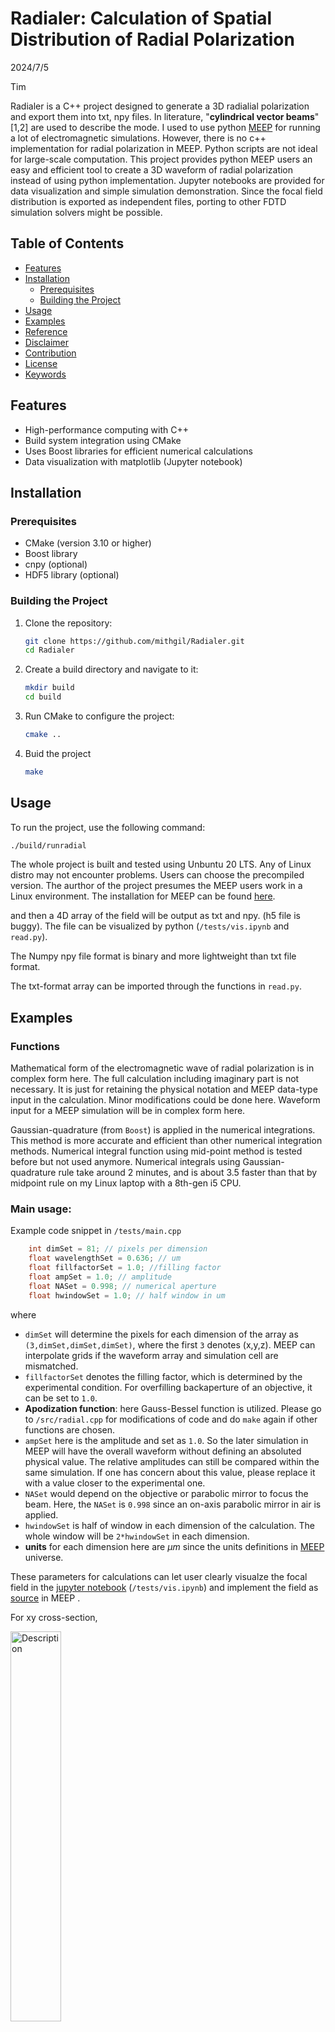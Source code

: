 # Radialer: Calculation of Spatial Distribution of Radial Polarization

2024/7/5

Tim

Radialer is a C++ project designed to generate a 3D radialial polarization and export them into txt, npy files. In literature, "**cylindrical vector beams**"[1,2] are used to describe the mode. I used to use python [MEEP](https://meep.readthedocs.io/en/latest/) for running a lot of electromagnetic simulations. However, there is no c++ implementation for radial polarization in MEEP. Python scripts are not ideal for large-scale computation. This project provides python MEEP users an easy and efficient tool to create a 3D waveform of radial polarization instead of using python implementation. Jupyter notebooks are provided for data visualization and simple simulation demonstration. Since the focal field distribution is exported as independent files, porting to other FDTD simulation solvers might be possible. 

## Table of Contents
- [Features](#features)
- [Installation](#installation) 
	- [Prerequisites](#prerequisites)
  - [Building the Project](#building-the-project)
- [Usage](#usage) 
- [Examples](#examples) 
- [Reference](#reference)
- [Disclaimer](#disclaimer)
- [Contribution](#contribution)
- [License](#license)
- [Keywords](#Keywords)

## Features

- High-performance computing with C++
- Build system integration using CMake
- Uses Boost libraries for efficient numerical calculations
- Data visualization with matplotlib (Jupyter notebook)

## Installation
### Prerequisites
- CMake (version 3.10 or higher)
- Boost library 
- cnpy (optional) 
- HDF5 library (optional) 

### Building the Project
1. Clone the repository:
   ```sh
   git clone https://github.com/mithgil/Radialer.git
   cd Radialer

2. Create a build directory and navigate to it:
	```sh
	mkdir build
	cd build
	```
3. Run CMake to configure the project:
	```sh
	cmake ..
	```

4. Buid the project
	```sh
	make
	```

## Usage

To run the project, use the following command:
```sh
./build/runradial
```

The whole project is built and tested using Unbuntu 20 LTS. Any of Linux distro may not encounter problems. Users can choose the precompiled version. The aurthor of the project presumes the MEEP users work in a Linux environment. The installation for MEEP can be found [here](https://meep.readthedocs.io/en/latest/Installation/). 

and then a 4D array of the field will be output as txt and npy. (h5 file is buggy). The file can be visualized by python (`/tests/vis.ipynb` and `read.py`). 

The Numpy npy file format is binary and more lightweight than txt file format. 

The txt-format array can be imported through the functions in `read.py`.

## Examples

### Functions

Mathematical form of the electromagnetic wave of radial polarization is in complex form here. The full calculation including imaginary part is not necessary. It is just for retaining the physical notation and MEEP data-type input in the calculation. Minor modifications could be done here. Waveform input for a MEEP simulation will be in complex form here. 

Gaussian-quadrature (from `Boost`) is applied in the numerical integrations. This method is more accurate and efficient than other numerical integration methods. Numerical integral function using mid-point method is tested before but not used anymore. Numerical integrals using Gaussian-quadrature rule take around 2 minutes, and is about 3.5 faster than that by midpoint rule on my Linux laptop with a 8th-gen i5 CPU. 

### Main usage:

Example code snippet in `/tests/main.cpp`

```c++
	int dimSet = 81; // pixels per dimension
    float wavelengthSet = 0.636; // um
	float fillfactorSet = 1.0; //filling factor
    float ampSet = 1.0; // amplitude
    float NASet = 0.998; // numerical aperture
    float hwindowSet = 1.0; // half window in um
```
where
- `dimSet` will determine the pixels for each dimension of the array as `(3,dimSet,dimSet,dimSet)`, where the first `3` denotes (x,y,z). MEEP can interpolate grids if the waveform array and simulation cell are mismatched. 
- `fillfactorSet` denotes the filling factor, which is determined by the experimental condition. For overfilling backaperture of an objective, it can be set to `1.0`. 
- **Apodization function**: here Gauss-Bessel function is utilized. Please go to `/src/radial.cpp` for modifications of code and do `make` again if other functions are chosen. 
- `ampSet` here is the amplitude and set as `1.0`. So the later simulation in MEEP will have the overall waveform without defining an absoluted physical value. The relative amplitudes can still be compared within the same simulation. If one has concern about this value, please replace it with a value closer to the experimental one. 
- `NASet` would depend on the objective or parabolic mirror to focus the beam. Here, the `NASet` is `0.998` since an on-axis parabolic mirror in air is applied.
- `hwindowSet` is half of window in each dimension of the calculation. The whole window will be `2*hwindowSet` in each dimension.
- **units** for each dimension here are $\mu m$ since the units definitions in [MEEP](https://meep.readthedocs.io/en/latest/Introduction/) universe.

These parameters for calculations can let user clearly visualze the focal field in the [jupyter notebook](https://docs.jupyter.org/en/latest/) (`/tests/vis.ipynb`) and implement the field as [source](https://meep.readthedocs.io/en/latest/Python_User_Interface/#source) in MEEP .

For xy cross-section, 

<img src="./tests/radial_mode_component_xy_intensity.png" alt="Description" style="width: 40%;"/>

For xz cross-section,

<img src="./tests/radial_mode_component_xz_intensity.png" alt="Description" style="width: 40%;"/>

Radial polarization implemented in MEEP

<video width="400" height="300" controls>
  <source src="./tests/radial_Ez.mp4" type="video/mp4">
</video>

One can find the examples in the `/tests` directory.

## Reference

1. Qiwen Zhan, "Cylindrical vector beams: from mathematical concepts to applications," Adv. Opt. Photon.(2009) 

2. Youngworth, Kathleen S., and Thomas G. Brown. "Focusing of high numerical aperture cylindrical-vector beams." Optics Express 7.2 (2000)



## Disclaimer
This project is considered as experimental. If anyone creates and publishes incorrect or misleading simulation results using this C++ project along with MEEP, I, as the maintainer of the project, am not responsible for that. 

## Contribution

Contributions are welcome! Please fork the repository and submit a pull request. 


## License

Distributed under the GNU general public License. See LICENSE for more information.

## Keywords
- Radial Polarization
- MEEP
- FDTD Simulation
- Computational Electromagnetics

